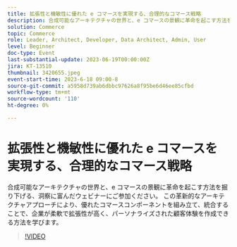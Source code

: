 ```yaml
---
title: 拡張性と機敏性に優れた e コマースを実現する、合理的なコマース戦略
description: 合成可能なアーキテクチャの世界と、e コマースの景観に革命を起こす方法を掘り下げる、洞察に富んだウェビナーにご参加ください。 この革新的なアーキテクチャアプローチにより、優れたコマースコンポーネントを組み立て、統合することで、企業が柔軟で拡張性が高く、パーソナライズされた顧客体験を作成できる方法を学びます。
solution: Commerce
topic: Commerce
role: Leader, Architect, Developer, Data Architect, Admin, User
level: Beginner
doc-type: Event
last-substantial-update: 2023-06-19T00:00:00Z
jira: KT-13510
thumbnail: 3420655.jpeg
event-start-time: 2023-6-18 09:00-8
source-git-commit: a5958d739ab6dbbc97626a8f95be6d46ee85cfbd
workflow-type: tm+mt
source-wordcount: '110'
ht-degree: 0%

---
```



# 拡張性と機敏性に優れた e コマースを実現する、合理的なコマース戦略

合成可能なアーキテクチャの世界と、e コマースの景観に革命を起こす方法を掘り下げる、洞察に富んだウェビナーにご参加ください。 この革新的なアーキテクチャアプローチにより、優れたコマースコンポーネントを組み立て、統合することで、企業が柔軟で拡張性が高く、パーソナライズされた顧客体験を作成できる方法を学びます。

>[!VIDEO](https://video.tv.adobe.com/v/3420655/?learn=on)